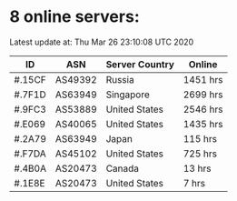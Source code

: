 # 8 online servers:

Latest update at: Thu Mar 26 23:10:08 UTC 2020

| ID | ASN | Server Country | Online |
| -- | --- | -------------- | ------ |
| #.15CF | AS49392 | Russia | 1451 hrs |
| #.7F1D | AS63949 | Singapore | 2699 hrs |
| #.9FC3 | AS53889 | United States | 2546 hrs |
| #.E069 | AS40065 | United States | 1435 hrs |
| #.2A79 | AS63949 | Japan | 115 hrs |
| #.F7DA | AS45102 | United States | 725 hrs |
| #.4B0A | AS20473 | Canada | 13 hrs |
| #.1E8E | AS20473 | United States | 7 hrs |


